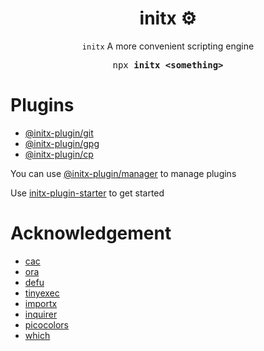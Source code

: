 <h1 align="center">initx ⚙️</h1>

<p align="center"><code>initx</code> A more convenient scripting engine</p>

<pre align="center">npx <b>initx &lt;something&gt;</b></pre>

# Plugins

- [@initx-plugin/git](https://github.com/initx-collective/initx-plugin-git)
- [@initx-plugin/gpg](https://github.com/initx-collective/initx-plugin-gpg)
- [@initx-plugin/cp](https://github.com/initx-collective/initx-plugin-cp)

You can use [@initx-plugin/manager](https://github.com/initx-collective/initx-plugin-manager) to manage plugins

Use [initx-plugin-starter](https://github.com/initx-collective/initx-plugin-starter) to get started

# Acknowledgement

- [cac](https://github.com/cacjs/cac)
- [ora](https://github.com/sindresorhus/ora)
- [defu](https://github.com/unjs/defu)
- [tinyexec](https://github.com/tinylibs/tinyexec)
- [importx](https://github.com/antfu-collective/importx)
- [inquirer](https://github.com/SBoudrias/Inquirer.js)
- [picocolors](https://github.com/alexeyraspopov/picocolors)
- [which](https://github.com/npm/node-which)
